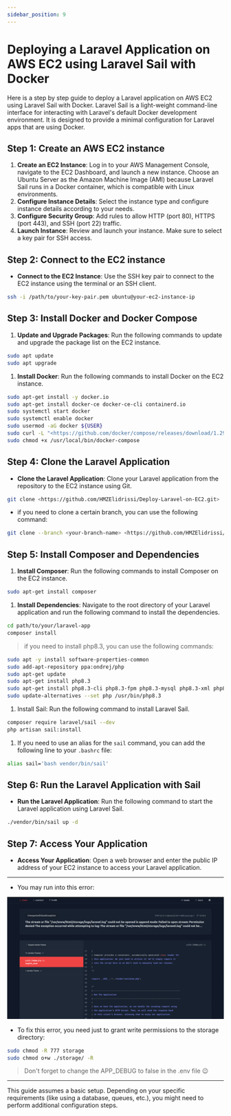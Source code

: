 ```yaml
---
sidebar_position: 9
---
```


# Deploying a Laravel Application on AWS EC2 using Laravel Sail with Docker

Here is a step by step guide to deploy a Laravel application on AWS EC2 using Laravel Sail with Docker. Laravel Sail is a light-weight command-line interface for interacting with Laravel's default Docker development environment. It is designed to provide a minimal configuration for Laravel apps that are using Docker.

## Step 1: Create an AWS EC2 instance

1. **Create an EC2 Instance**: Log in to your AWS Management Console, navigate to the EC2 Dashboard, and launch a new instance. Choose an Ubuntu Server as the Amazon Machine Image (AMI) because Laravel Sail runs in a Docker container, which is compatible with Linux environments.
2. **Configure Instance Details**: Select the instance type and configure instance details according to your needs.
3. **Configure Security Group**: Add rules to allow HTTP (port 80), HTTPS (port 443), and SSH (port 22) traffic.
4. **Launch Instance**: Review and launch your instance. Make sure to select a key pair for SSH access.

## Step 2: Connect to the EC2 instance

- **Connect to the EC2 Instance**: Use the SSH key pair to connect to the EC2 instance using the terminal or an SSH client.

```bash
ssh -i /path/to/your-key-pair.pem ubuntu@your-ec2-instance-ip
```

## Step 3: Install Docker and Docker Compose

1. **Update and Upgrade Packages**: Run the following commands to update and upgrade the package list on the EC2 instance.

```bash
sudo apt update
sudo apt upgrade
```

1. **Install Docker**: Run the following commands to install Docker on the EC2 instance.

```bash
sudo apt-get install -y docker.io
sudo apt-get install docker-ce docker-ce-cli containerd.io
sudo systemctl start docker
sudo systemctl enable docker
sudo usermod -aG docker ${USER}
sudo curl -L "<https://github.com/docker/compose/releases/download/1.29.2/docker-compose-$>(uname -s)-$(uname -m)" -o /usr/local/bin/docker-compose
sudo chmod +x /usr/local/bin/docker-compose
```

## Step 4: Clone the Laravel Application

- **Clone the Laravel Application**: Clone your Laravel application from the repository to the EC2 instance using Git.

```bash
git clone <https://github.com/HMZElidrissi/Deploy-Laravel-on-EC2.git>
```

- if you need to clone a certain branch, you can use the following command:

```bash
git clone --branch <your-branch-name> <https://github.com/HMZElidrissi/Deploy-Laravel-on-EC2.git>
```

## Step 5: Install Composer and Dependencies

1. **Install Composer**: Run the following commands to install Composer on the EC2 instance.

```bash
sudo apt-get install composer
```

1. **Install Dependencies**: Navigate to the root directory of your Laravel application and run the following command to install the dependencies.

```bash
cd path/to/your/laravel-app
composer install
```

> if you need to install php8.3, you can use the following commands:
> 

```bash
sudo apt -y install software-properties-common
sudo add-apt-repository ppa:ondrej/php
sudo apt-get update
sudo apt-get install php8.3
sudo apt-get install php8.3-cli php8.3-fpm php8.3-mysql php8.3-xml php8.3-mbstring php8.3-curl php8.3-zip php8.3-intl php8.3-gd
sudo update-alternatives --set php /usr/bin/php8.3
```

1. Install Sail: Run the following command to install Laravel Sail.

```bash
composer require laravel/sail --dev
php artisan sail:install
```

1. If you need to use an alias for the `sail` command, you can add the following line to your `.bashrc` file:

```bash
alias sail='bash vendor/bin/sail'
```

## Step 6: Run the Laravel Application with Sail

- **Run the Laravel Application**: Run the following command to start the Laravel application using Laravel Sail.

```bash
./vendor/bin/sail up -d
```

## Step 7: Access Your Application

- **Access Your Application**: Open a web browser and enter the public IP address of your EC2 instance to access your Laravel application.

---

- You may run into this error:

![Laravel Error](./img/Laravel-EC2.png)

- To fix this error, you need just to grant write permissions to the storage directory:

```bash
sudo chmod -R 777 storage
sudo chmod o+w ./storage/ -R
```

> Don't forget to change the APP_DEBUG to false in the .env file 😉

---

This guide assumes a basic setup. Depending on your specific requirements (like using a database, queues, etc.), you might need to perform additional configuration steps.